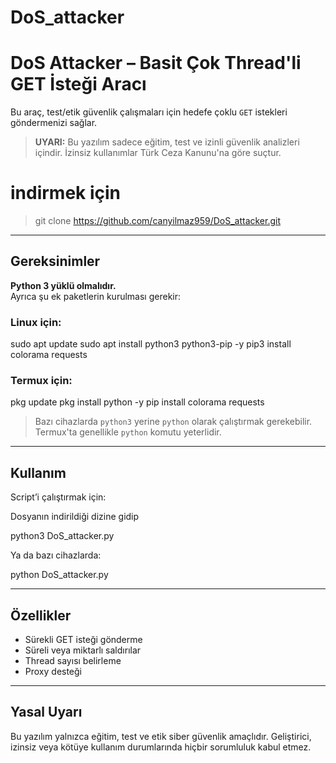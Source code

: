 # DoS_attacker
# DoS Attacker – Basit Çok Thread'li GET İsteği Aracı

Bu araç, test/etik güvenlik çalışmaları için hedefe çoklu `GET` istekleri göndermenizi sağlar.

>  **UYARI:** Bu yazılım sadece eğitim, test ve izinli güvenlik analizleri içindir. İzinsiz kullanımlar Türk Ceza Kanunu'na göre suçtur.
# indirmek için
> git clone https://github.com/canyilmaz959/DoS_attacker.git

---

## Gereksinimler

**Python 3 yüklü olmalıdır.**  
Ayrıca şu ek paketlerin kurulması gerekir:

### Linux için:

sudo apt update
sudo apt install python3 python3-pip -y
pip3 install colorama requests


### Termux için:

pkg update
pkg install python -y
pip install colorama requests


> Bazı cihazlarda `python3` yerine `python` olarak çalıştırmak gerekebilir. Termux'ta genellikle `python` komutu yeterlidir.

---

## Kullanım

Script’i çalıştırmak için:

Dosyanın indirildiği dizine gidip

python3 DoS_attacker.py

Ya da bazı cihazlarda:

python DoS_attacker.py

---

## Özellikler

- Sürekli GET isteği gönderme
- Süreli veya miktarlı saldırılar
- Thread sayısı belirleme
- Proxy desteği

---

##  Yasal Uyarı

Bu yazılım yalnızca eğitim, test ve etik siber güvenlik amaçlıdır.
Geliştirici, izinsiz veya kötüye kullanım durumlarında hiçbir sorumluluk kabul etmez.

